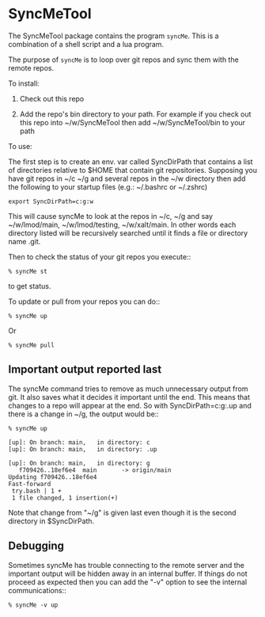 # SyncMeTool 
The SyncMeTool package contains the program ``syncMe``.  This is a
combination of a shell script and a lua program.

The purpose of ``syncMe`` is to loop over git repos and sync them with
the remote repos.

To install:

   1. Check out this repo
   
   2. Add the repo's bin directory to your path.  For example if you
      check out this repo into ~/w/SyncMeTool then add
      ~/w/SyncMeTool/bin to your path
      
      
To use:

The first step is to create an env. var called SyncDirPath that
contains a list of directories relative to $HOME that contain git
repositories. Supposing you have git repos in ~/c ~/g and several
repos in the ~/w directory then add the following to your startup
files (e.g.: ~/.bashrc or ~/.zshrc)

    export SyncDirPath=c:g:w
   
This will cause syncMe to look at the repos in ~/c, ~/g and say
~/w/lmod/main, ~/w/lmod/testing, ~/w/xalt/main.  In other words 
each directory listed will be recursively searched until it finds a
file or directory name .git.


Then to check the status of your git repos you execute::

    % syncMe st

to get status.

To update or pull from your repos you can do::

    % syncMe up

Or

    % syncMe pull
   
## Important output reported last

The syncMe command tries to remove as much unnecessary output from
git.  It also saves what it decides it important until the end.  This
means that changes to a repo will appear at the end.  So with
SyncDirPath=c:g:.up and there is a change in ~/g, the output would
be::

    % syncMe up
   
    [up]: On branch: main,   in directory: c
    [up]: On branch: main,   in directory: .up

    [up]: On branch: main,   in directory: g
       f709426..18ef6e4  main       -> origin/main
    Updating f709426..18ef6e4
    Fast-forward
     try.bash | 1 +
     1 file changed, 1 insertion(+)


Note that change from "~/g" is given last even though it is the second
directory in $SyncDirPath.

## Debugging

Sometimes syncMe has trouble connecting to the remote server and the
important output will be hidden away in an internal buffer.  If things
do not proceed as expected then you can add the "-v" option to see the
internal communications::

    % syncMe -v up







